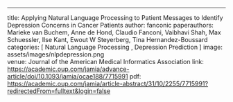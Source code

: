---
title: Applying Natural Language Processing to Patient Messages to Identify Depression Concerns in Cancer Patients 
author: fanconic
paperauthors: Marieke van Buchem, Anne de Hond, Claudio Fanconi, Vaibhavi Shah, Max Schuessler, Ilse Kant, Ewout W Steyerberg, Tina Hernandez-Boussard
categories: [ Natural Language Processing , Depression Prediction ]
image: assets/images/nlpdepression.png  
venue:  Journal of the American Medical Informatics Association
link: https://academic.oup.com/jamia/advance-article/doi/10.1093/jamia/ocae188/7715991
pdf: https://academic.oup.com/jamia/article-abstract/31/10/2255/7715991?redirectedFrom=fulltext&login=false